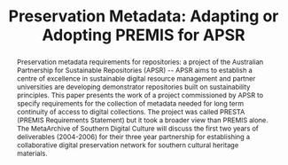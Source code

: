 ---
abstract: 'Preservation metadata requirements for repositories: a project of the Australian
  Partnership for Sustainable Repositories (APSR) -- APSR aims to establish a centre
  of excellence in sustainable digital resource management and partner universities
  are developing demonstrator repositories built on sustainability principles. This
  paper presents the work of a project commissioned by APSR to specify requirements
  for the collection of metadata needed for long term continuity of access to digital
  collections. The project was called PRESTA (PREMIS Requirements Statement) but it
  took a broader view than PREMIS alone. The MetaArchive of Southern Digital Culture
  will discuss the first two years of deliverables (2004-2006) for their three year
  partnership for establishing a collaborative digital preservation network for southern
  cultural heritage materials.'
creators:
- Lee, Bronwyn
- Langley, Somaya
- Clifton, Gerard
date: null
document_url: https://services.phaidra.univie.ac.at/api/object/o:294859/download
grand_parent: iPRES
institutions: []
keywords:
- ithaca
landing_page_url: https://phaidra.univie.ac.at/o:294859
language: eng
layout: publication
license: CC BY-SA 3.0 AT
notes_url: null
parent: iPRES 2006
publication_type: presentation
size: 589783
slides_url: null
source_name: iPRES
title: 'Preservation Metadata: Adapting or Adopting PREMIS for APSR'
year: 2006
---